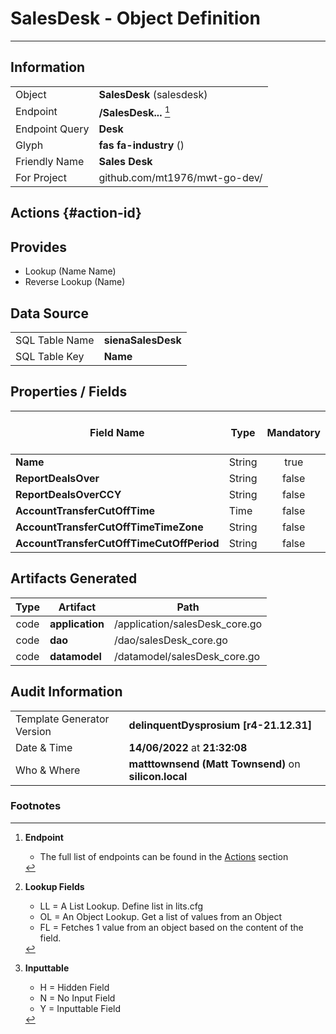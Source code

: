 # **SalesDesk** - Object Definition
---
##  Information
|   |   |
|---|---|
|Object         |**SalesDesk** (salesdesk) |
|Endpoint 	    |**/SalesDesk...** [^1]|
|Endpoint Query |**Desk**|
Glyph|**fas fa-industry** ()
Friendly Name|**Sales Desk**|
|For Project    |github.com/mt1976/mwt-go-dev/|

##  Actions {#action-id}













##  Provides
 * Lookup (Name Name)
 * Reverse Lookup (Name)





##  Data Source 
|   |   |
|---|---|
SQL Table Name       | **sienaSalesDesk**
SQL Table Key | **Name**



##  Properties / Fields
| Field Name| Type | Mandatory | Core | Virtual | Overide | Lookup [^2]| Lookup Object      | Lookup Field Source         | Lookup Return Value                | Inputable [^3]|DB Column|Default Value| No Change | Callout | Internal |
| -- | --  | :--: | :--: | :--: |:--: |:--: |:--: |-- |-- |:--: |-- | --| :--: | :--: | :--: |
|**Name**|String|true|true|false|false|||||Y|Name||false|false|false|
|**ReportDealsOver**|String|false|true|false|false|||||Y|ReportDealsOver||false|false|false|
|**ReportDealsOverCCY**|String|false|true|false|false|||||Y|ReportDealsOverCCY||false|false|false|
|**AccountTransferCutOffTime**|Time|false|true|false|false|||||Y|AccountTransferCutOffTime||false|false|false|
|**AccountTransferCutOffTimeTimeZone**|String|false|true|false|false|||||Y|AccountTransferCutOffTimeTimeZone||false|false|false|
|**AccountTransferCutOffTimeCutOffPeriod**|String|false|true|false|false|||||Y|AccountTransferCutOffTimeCutOffPeriod||false|false|false|


##  Artifacts Generated
| Type | Artifact | Path|
| :--: | -- | -- |
| code | **application** | /application/salesDesk_core.go |
| code | **dao** | /dao/salesDesk_core.go |
| code | **datamodel** | /datamodel/salesDesk_core.go |


## Audit Information
|   |   |
|---|---|
Template Generator Version   | **delinquentDysprosium [r4-21.12.31]**
Date & Time		     | **14/06/2022** at **21:32:08**
Who & Where		     | **matttownsend (Matt Townsend)** on **silicon.local**

### Footnotes
[^1]: **Endpoint**
    * The full list of endpoints can be found in the [Actions](#action-id) section
[^2]: **Lookup Fields**
    * LL = A List Lookup. Define list in lits.cfg
    * OL = An Object Lookup. Get a list of values from an Object
    * FL = Fetches 1 value from an object based on the content of the field. 
[^3]: **Inputtable**   
    * H = Hidden Field
    * N = No Input Field
    * Y = Inputtable Field